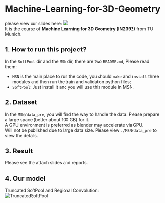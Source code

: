 # Machine-Learning-for-3D-Geometry
please view our slides here:  <a href="Final%20Presentation%20-%20ML3D.pdf"><img src="https://img.shields.io/badge/PDF-Slide-brightgreen"/></a>  
It is the course of **Machine Learning for 3D Geometry (IN2392)** from TU Munich.  
## 1. How to run this project?
In the `SoftPool` dir and the `MSN` dir, there are two `README.md`, Please read them:  
- `MSN` is the main place to run the code, you should `make` and `install` three modules and then run the train and validation python files;  
- `SoftPool`: Just install it and you will use this module in MSN.  
## 2. Dataset
In the `MSN/data_pre`, you will find the way to handle the data. Please prepare a large space (better about 100 GB) for it.  
A GPU environment is preferred as blender may accelerate via GPU.  
Will not be published due to large data size. Please view `./MSN/data_pre` to view the details.
## 3. Result
Please see the attach slides and reports.
## 4. Our model
Truncated SoftPool and Regional Convolution:  
![TruncatedSoftPool](https://user-images.githubusercontent.com/70082542/183311310-95c16a86-e278-4efe-a9c7-0d6a63bd9d12.png)

